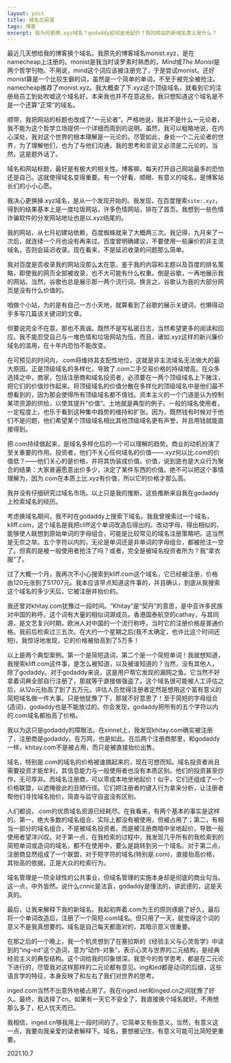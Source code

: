 ```yaml
---
layout: post
title: 域名见闻录
tags: 博客
excerpt: 我为何更换.xyz域名？godaddy如何坐地起价？我的网站的新域名意义是什么？
---
```


最近几天想给我的博客换个域名。我原先的博客域名monist.xyz，是在namecheap上注册的。monist是我当时读罗素时熟悉的，*Mind*或*The Monist*是两个哲学刊物。不用说，mind这个词应该被注册完了，于是尝试monist。还好monist算是一个比较生僻的词，虽然是一个简单的单词，不至于被完全被抢注。namecheap推荐了monist.xyz。我大概查了下.xyz这个顶级域名，就看到它的注册局员工到处吹嘘这个域名好。本来我也并不在意这些，我只想知道这个域名是不是一个还算“正常”的域名。

顺带，我把网站的标题也改成了“一元论者”。严格地说，我并不是什么一元论者，我不能为这个哲学立场提供一个详细而周到的说明。虽然，我可以粗略地说，在内心深处，我对这个世界的根本理解是一元论的。尽管如此，身处一个二元论者的世界，为了理解他们，也为了与他们沟通，我的思考和言说又必须是二元论的。当然，这是题外话了。

域名和网站标题，最好是有极大的相关性。博客嘛，每天打开自己网站最多的恐怕还是自己。这就使得域名变得重要。有一个好看、顺眼、有意义的域名，是博客站长们的小小心愿。

我决心更换掉.xyz域名，是从一个发现开始的。我发现，在百度搜索`site:.xyz`，得到的结果基本上是一度垃圾网站，许多色情网站，排在了首页。我想到一些色情诈骗软件的分发网站地址也是以.xyz结尾的。

我的网站，从七月初建站依赖，百度蜘蛛就来了大概两三次。我记得，九月来了一次后，就连续一个月也没有再来过。百度曾明确建议，不要使用一些廉价的非主流域名，否则会延迟收录。现在看来，不是延迟收录的问题那么简单。

我对百度是否收录我的网站没那么太在意。鉴于我的内容和主题以及百度的排名策略，即使我的网页全部被收录，也不大可能有什么权重。倒是谷歌，一再地展示我的网站。当然，谷歌也总是展示那一两个流行词。换言之，谷歌认为我的大部分网页是没有什么价值的。

咱做个小站，为的是有自己一方小天地，就算看到了谷歌的展示关键词，也懒得动手多写几篇该关键词的文章。

但要说完全不在意，那也不真诚。既然不是写私密日志，当然希望更多的阅读和回应。我不能忍受自己与一堆色情和垃圾网站为伍，而且，诸如.xyz这样的新兴廉价域名的滥用，在十年内恐怕不能改变。

在可预见的时间内，.com将维持其支配性地位，这就是非主流域名无法做大的最大原因。正是顶级域名的多样化，导致了.com二手交易价格的持续增高。在众多选择之中，商家，包括注册商和域名投资者，必须要在一两个顶级域名上下赌注，把它们的价值炒作起来。将顶级域名的价值分散在多样化的顶级域名中是他们最不想看到的，因为那会使得所有顶级域名都不值钱。资本主义的一个门道是认为控制某项资源的供给，以使其提升“价值”。土地就是典型的例子。一般的域名使用者，一定程度上，也乐于看到这种集中趋势的维持和扩张。因为，既然钱有时候对于他们不是问题，他们希望某个顶级域名相比其他顶级域名更有声誉，并且用钱就能直接得到。

把.com持续做起来，是域名多样化后的一个可以理解的趋势。商业的动机扮演了至关重要的作用。投资者，他们不关心任何域名的价值——.xyz何以比.com的价值低？——他们关心的是价格，并将其伪装成价值。价值，说到底也是大众行为聚合的结果：大家普遍愿意出价多少，决定了某件东西的价值。绝不可以把这个事情理解为，因为.com在本质上比.xyz有价值，所以它的价格才那么高。

我并没有仔细研究过域名市场。以上只是我的推断。这些推断来自我在godaddy上检索域名的经历。

考虑换域名期间，我不时在godaddy上搜索下域名。我我曾搜索过一个域名，kliff.com，这个域名是我把cliff这个单词改造后得出的。改动字母，得出相似的、能够使人联想到原始单词的字母组合，可能是比较常见的域名注册策略吧。这当然是无奈之举。五个字符以内的，无论是单词还是非单词的字母组合，都被抢注一空了。但真的是被一般使用者抢注了吗？或者，完全是被域名投资者所为？我“拿衣服”了。

过了大概一个月，我再次不小心搜索到kliff.com这个域名，它已经被注册，价格由120元涨到了51707元。我本应该早点知道这件事的，并且确认，到底从我搜索这个域名的多少天后，它被注册并抬价的。

我还曾对khitay.com犹豫过一段时间。“Khitay”是“契丹”的意思，是中亚许多民族对中国的称呼。这个词有大量的相似词源成员。香港国泰航空的cathay，与其同源，是文艺复兴时期，欧洲人对中国的一个流行称呼。当时它的注册价格是普通价格。我前后检索过三五次。在大约一个星期之后(我不太确定，也许比这个时间还短)，我惊讶地发现，它的价格被抬高到了5万多！

以上是两个典型案例。第一个是简短造词，第二个是一个简短单词！我就想知道，我搜索kliff.com这件事，是怎么被知道，以及被谁知道的？当然，没有其他人，除了godaddy。对于godaddy来说，这是用户帮它发现的漏网之鱼。它当然不好拿着词典全部自行注册了，那就等于直接做强盗了。这个域名很可能被人工评估之后，从12o元抬高了到了五万元。评估人员觉得注册者定然是想用这个富有意义的简短域名做一件大事。只是他犹豫了下，那就不好意思了！至于简短的字母组合(造词)，godaddy也是不能放过的。你会发现，godaddy把所有的五个字符以内的.com域名都抬高了价格。

我以为这只是godaddy的障眼法。在xinnet上，我发现khitay.com确实被注册了，注册商是godaddy。在万网，也是如此。在后两个注册商那里，和godaddy一样，khitay.com不是被占用，而只是被直接抬价出售。

域名，特别是.com的域名的价格被谁搞起来的，现在可想而知。域名投资者尚且需要投资才能牟利，其信息能力与一般使用者也没有本质区别。他们的投资甚至炒作，无可厚非。而域名注册商，可以零成本地坐地起价！似乎，它们还组成了一个价格联盟，以遮掩彼此的丑陋行径。它们把注册者的键入行为拿来分析，让注册者帮他们寻找域名抬价，简直与监守自盗没有区别。

人们都说，.com的优质域名资源已经耗尽。在我看来，有两个基本的事实是这样的。第一，绝大多数的域名组合，实际上都没有被使用，但被占用了；第二，有相当一部分的域名组合，不是被域名投资者，而是被注册商暗中坐地起价，导致一般使用者望洋兴叹。对于第一点，在我检索的过程中，我发现几乎所有的我检索到的简短单词或造词的域名，都不在使用中，要么是跳转到另一个域名。对于第二点，注册商显然组成了一个联盟，对于短字符的域名(特别是.com)，直接抬高价格，其抬高的依据，正是大众的检索行为。

域名管理是一项全球性的公共事业，但域名管理的实施本身却是彻底的商业勾当。这一点，中外皆然。说什么cnnic是法盲，godaddy是懂法的，讲武德的，这是天真的。

最后，让我来解释下我的新域名。我起初奔着.com为王的原则琢磨了好久，最后将一个单词改造后，注册了一个简短.com域名。但只用了一天，就觉得这个词的意义不是我真想要的。域名是自己每天都面对的，其暗示意义很重要。

在那之后的一个晚上，我一个机灵想到了在塞拉斯的《经验主义与心灵哲学》中读到的“ing-ed”这个造词，意为“动作-对象”，表示心灵与世界的二元结构，是经典经验主义的典型结构。这个词给我的印象很深。我至今的哲学思考，都是在二元论下进行的，尽管我对这样那样的二元论都有意见。ing和ed都是动词的后缀，这些语言学的特征，本身反映了和左右了我们对世界的思考。

inged.com当然不出意外地被占用了。我在inged.net和inged.cn之间犹豫了好久。最终，我选择了cn。如果有一天它不安全了，我直接换个域名就好。不用想那么多了，杞人忧天而已。

我相信，inged.cn够我用上一段时间的了。它简单又有些意义。当然，有意义这一点，我要向我亲爱的读者解释下。域名，要想被记住，有意义可能可比简短更重要。

2021.10.7
